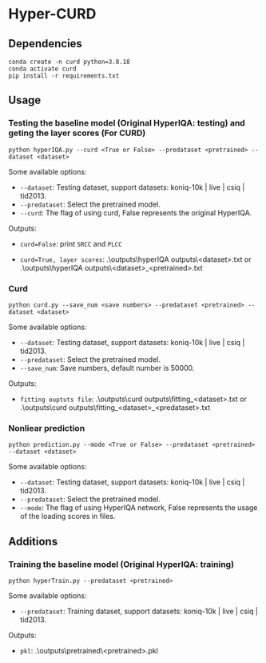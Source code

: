# Hyper-CURD

## Dependencies

```
conda create -n curd python=3.8.18
conda activate curd
pip install -r requirements.txt
```

## Usage
### Testing the baseline model (Original HyperIQA: testing) and geting the layer scores (For CURD)

```
python hyperIQA.py --curd <True or False> --predataset <pretrained> --dataset <dataset>
```

Some available options:
* `--dataset`: Testing dataset, support datasets:  koniq-10k | live | csiq | tid2013.
* `--predataset`: Select the pretrained model.
* `--curd`: The flag of using curd, False represents the original HyperIQA.


Outputs:
* `curd=False`: print `SRCC` and `PLCC`

* `curd=True, layer scores`: .\outputs\hyperIQA outputs\\\<dataset>.txt or .\outputs\hyperIQA outputs\\\<dataset>_\<pretrained>.txt

### Curd

```
python curd.py --save_num <save numbers> --predataset <pretrained> --dataset <dataset> 
```

Some available options:
* `--dataset`: Testing dataset, support datasets:  koniq-10k | live | csiq | tid2013.
* `--predataset`: Select the pretrained model.
* `--save_num`: Save numbers, default number is 50000.

Outputs:
* `fitting ouptuts file`: .\outputs\curd outputs\fitting\_\<dataset>.txt or .\outputs\curd outputs\fitting\_\<dataset>\_\<predataset>.txt

### Nonliear prediction

```
python prediction.py --mode <True or False> --predataset <pretrained> --dataset <dataset>
```

Some available options:
* `--dataset`: Testing dataset, support datasets:  koniq-10k | live | csiq | tid2013.
* `--predataset`: Select the pretrained model.
* `--mode`: The flag of using HyperIQA network, False represents the usage of the loading scores in files.



## Additions

### Training the baseline model (Original HyperIQA: training)

```
python hyperTrain.py --predataset <pretrained>
```

Some available options:
* `--predataset`: Training dataset, support datasets: koniq-10k | live | csiq | tid2013.

Outputs:
* `pkl`: .\outputs\pretrained\\\<pretrained>.pkl
